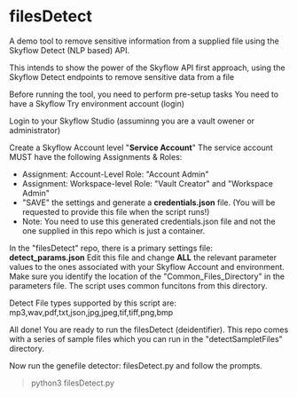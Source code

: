 # filesDetect

A demo tool to remove sensitive information from a supplied file using the Skyflow Detect (NLP based) API.

This intends to show the power of the Skyflow API first approach, using the Skyflow Detect endpoints to remove sensitive data from a file

Before running the tool, you need to perform pre-setup tasks
You need to have a Skyflow Try environment account (login)

Login to your Skyflow Studio (assuminng you are a vault owener or administrator)

Create a Skyflow Account level "**Service Account**"
The service account MUST have the following Assignments & Roles:

- Assignment: Account-Level Role: "Account Admin"
- Assignment: Workspace-level Role: "Vault Creator" and "Workspace Admin"
- "SAVE" the settings and generate a **credentials.json** file. (You will be requested to provide this file when the script runs!)
- Note: You need to use this generated credentials.json file and not the one supplied in this repo which is just a container.

In the "filesDetect" repo, there is a primary settings file: **detect_params.json**
Edit this file and change **ALL** the relevant parameter values to the ones associated with your Skyflow Account and environment.
Make sure you identify the location of the "Common_Files_Directory" in the parameters file. The script uses common funcitons from this directory.

Detect File types supported by this script are:
mp3,wav,pdf,txt,json,jpg,jpeg,tif,tiff,png,bmp

All done! You are ready to run the filesDetect (deidentifier).
This repo comes with a series of sample files which you can run in the "detectSampletFiles" directory.

Now run the genefile detector: filesDetect.py and follow the prompts.

> python3 filesDetect.py
